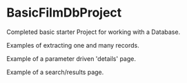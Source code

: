 # BasicFilmDbProject
Completed basic starter Project for working with a Database.

Examples of extracting one and many records.

Example of a parameter driven 'details' page.

Example of a search/results page.
